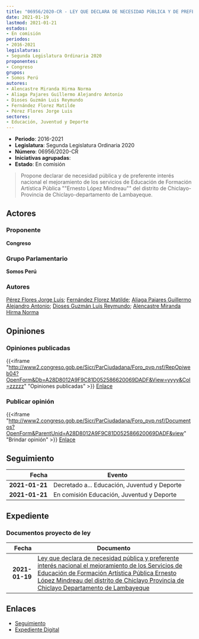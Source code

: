```yaml
---
title: "06956/2020-CR - LEY QUE DECLARA DE NECESIDAD PÚBLICA Y DE PREFERENTE INTERÉS NACIONAL EL MEJORAMIENTO DE DE LOS SERVICIOS DE EDUCACIÓN DE FORMACIÓN ARTÍSTICA PÚBLICA 'ERNESTO LÓPEZ MINDREAU' DEL DISTRITO DE CHICLAYO-PROVINCIA DE CHICLAYO-DEPARTAMENTO DE LAMBAYEQUE"
date: 2021-01-19
lastmod: 2021-01-21
estados:
- En comisión
periodos:
- 2016-2021
legislaturas:
- Segunda Legislatura Ordinaria 2020
proponentes:
- Congreso
grupos:
- Somos Perú
autores:
- Alencastre Miranda Hirma Norma
- Aliaga Pajares Guillermo Alejandro Antonio
- Dioses Guzmán Luis Reymundo
- Fernández Florez Matilde
- Pérez Flores Jorge Luis
sectores:
- Educación, Juventud y Deporte
---
```

- **Periodo**: 2016-2021
- **Legislatura**: Segunda Legislatura Ordinaria 2020
- **Número**: 06956/2020-CR
- **Iniciativas agrupadas**: 
- **Estado**: En comisión

> Propone declarar de necesidad pública y de preferente interés nacional el mejoramiento de los servicios de Educación de Formación Artística Pública ""Ernesto López Mindreau"" del distrito de Chiclayo-Provincia de Chiclayo-departamento de Lambayeque.


## Actores

### Proponente

**Congreso**

### Grupo Parlamentario

**Somos Perú**

### Autores

[Pérez Flores Jorge Luis](mailto:mailto:jperezf@congreso.gob.pe); [Fernández Florez Matilde](mailto:mailto:mfernandez@congreso.gob.pe); [Aliaga Pajares Guillermo Alejandro Antonio](mailto:mailto:galiaga@congreso.gob.pe); [Dioses Guzmán Luis Reymundo](mailto:mailto:ldioses@congreso.gob.pe); [Alencastre Miranda Hirma Norma](mailto:mailto:halencastre@congreso.gob.pe)

## Opiniones

### Opiniones publicadas

{{<iframe "http://www2.congreso.gob.pe/Sicr/ParCiudadana/Foro_pvp.nsf/RepOpiweb04?OpenForm&Db=A28D8012A9F9C81D052586620069DADF&View=yyyy&Col=zzzzz" "Opiniones publicadas" >}}
[Enlace](http://www2.congreso.gob.pe/Sicr/ParCiudadana/Foro_pvp.nsf/RepOpiweb04?OpenForm&Db=A28D8012A9F9C81D052586620069DADF&View=yyyy&Col=zzzzz)

### Publicar opinión

{{<iframe "http://www2.congreso.gob.pe/Sicr/ParCiudadana/Foro_pvp.nsf/Documentos?OpenForm&ParentUnid=A28D8012A9F9C81D052586620069DADF&view" "Brindar opinión" >}}
[Enlace](http://www2.congreso.gob.pe/Sicr/ParCiudadana/Foro_pvp.nsf/Documentos?OpenForm&ParentUnid=A28D8012A9F9C81D052586620069DADF&view)


## Seguimiento

| Fecha | Evento |
|------:|--------|
| **2021-01-21** | Decretado a... Educación, Juventud y Deporte |
| **2021-01-21** | En comisión Educación, Juventud y Deporte |

## Expediente

### Documentos proyecto de ley

| Fecha | Documento |
|------:|-----------|
| **2021-01-19** | [Ley que declara de necesidad pública y preferente interés nacional el mejoramiento de los Servicios de Educación de Formación Artística Pública Ernesto López Mindreau del distrito de Chiclayo Provincia de Chiclayo Departamento de Lambayeque](http://www.leyes.congreso.gob.pe/Documentos/2016_2021/Proyectos_de_Ley_y_de_Resoluciones_Legislativas/PL06956-20210119.pdf) |

## Enlaces

- [Seguimiento](http://www2.congreso.gob.pe/Sicr/TraDocEstProc/CLProLey2016.nsf/f7fff46988ca05b1052578e100829cc7/17e8864141c9a24305258663005c9fb5?OpenDocument)
- [Expediente Digital](http://www2.congreso.gob.pe/Sicr/TraDocEstProc/Expvirt_2011.nsf/visbusqptramdoc1621/06956?opendocument)


